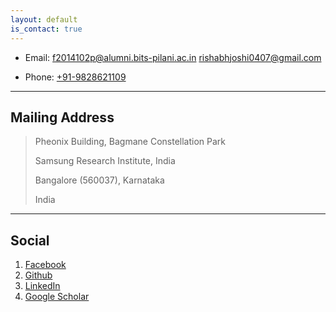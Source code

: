 ```yaml
---
layout: default
is_contact: true
---
```


* Email: [f2014102p@alumni.bits-pilani.ac.in](mailto:f2014102p@alumni.bits-pilani.ac.in)
         [rishabhjoshi0407@gmail.com](mailto:rishabhjoshi0407@gmail.com)

* Phone: [+91-9828621109](tel:+91-9828621109)

---

## Mailing Address

> Pheonix Building, Bagmane Constellation Park
>
> Samsung Research Institute, India
>
> Bangalore (560037), Karnataka 
>
> India

---

## Social

1. [Facebook](https://www.facebook.com/rishabh.joshi.047)
2. [Github](https://github.com/rishabhjoshi)
3. [LinkedIn](https://in.linkedin.com/in/rishabh-joshi-887351b2)
4. [Google Scholar](https://scholar.google.co.in/citations?user=vu2pNVAAAAAJ&hl=en&oi=ao)

